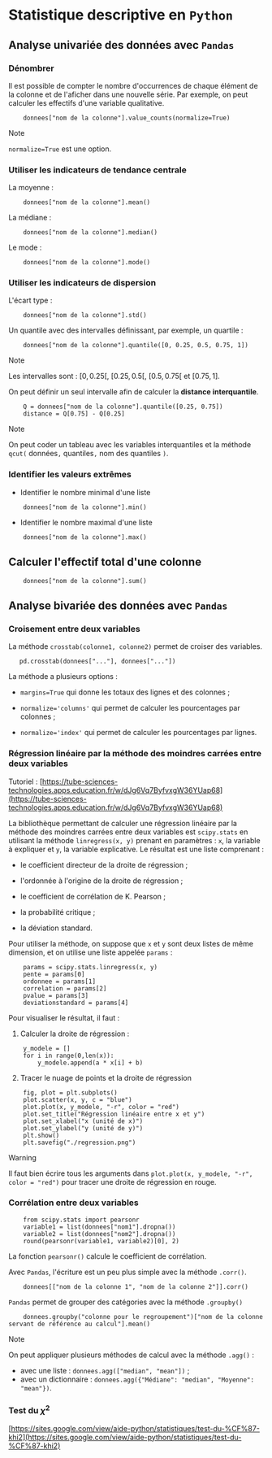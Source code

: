 # Statistique descriptive en `Python`

## Analyse univariée des données avec `Pandas`

### Dénombrer

Il est possible de compter le nombre d'occurrences de chaque élément de la colonne et de l'aficher dans une nouvelle série. Par exemple, on peut calculer les effectifs d'une variable qualitative.

```
    donnees["nom de la colonne"].value_counts(normalize=True)
```

> [!NOTE]
> `normalize=True` est une option.

### Utiliser les indicateurs de tendance centrale

La moyenne :

```
    donnees["nom de la colonne"].mean()
```

La médiane :

```
    donnees["nom de la colonne"].median()
```

Le mode :

```
    donnees["nom de la colonne"].mode()
```

### Utiliser les indicateurs de dispersion

L'écart type :

```
    donnees["nom de la colonne"].std()
```

Un quantile avec des intervalles définissant, par exemple, un quartile :

```
    donnees["nom de la colonne"].quantile([0, 0.25, 0.5, 0.75, 1])
```

> [!NOTE]
> Les intervalles sont : $\left[ 0, 0.25 \right[$, $\left[ 0.25, 0.5 \right[$, $\left[ 0.5, 0.75 \right[$ et $\left[ 0.75, 1 \right]$.

On peut définir un seul intervalle afin de calculer la **distance interquantile**.

```
    Q = donnees["nom de la colonne"].quantile([0.25, 0.75])
    distance = Q[0.75] - Q[0.25]
```

> [!NOTE]
> On peut coder un tableau avec les variables interquantiles et la méthode `qcut(` données`,` quantiles`,` nom des quantiles `)`.

### Identifier les valeurs extrêmes

- Identifier le nombre minimal d'une liste

```
    donnees["nom de la colonne"].min()
```

- Identifier le nombre maximal d'une liste

```
    donnees["nom de la colonne"].max()
```

## Calculer l'effectif total d'une colonne

```
    donnees["nom de la colonne"].sum()
```

## Analyse bivariée des données avec `Pandas`

### Croisement entre deux variables

La méthode `crosstab(colonne1, colonne2)` permet de croiser des variables.

```
   pd.crosstab(donnees["..."], donnees["..."]) 
```

La méthode a plusieurs options :

- `margins=True` qui donne les totaux des lignes et des colonnes ;

- `normalize='columns'` qui permet de calculer les pourcentages par colonnes ;

- `normalize='index'` qui permet de calculer les pourcentages par lignes.

### Régression linéaire par la méthode des moindres carrées entre deux variables

Tutoriel : [https://tube-sciences-technologies.apps.education.fr/w/dJg6Vq7ByfvxgW36YUap68](https://tube-sciences-technologies.apps.education.fr/w/dJg6Vq7ByfvxgW36YUap68)

La bibliothèque permettant de calculer une régression linéaire par la méthode des moindres carrées entre deux variables est `scipy.stats` en utilisant la méthode `linregress(x, y)` prenant en paramètres : `x`, la variable à expliquer et `y`, la variable explicative. Le résultat est une liste comprenant :

- le coefficient directeur de la droite de régression ;

- l'ordonnée à l'origine de la droite de régression ;

- le coefficient de corrélation de K. Pearson ;

- la probabilité critique ;

- la déviation standard.

Pour utiliser la méthode, on suppose que `x` et `y` sont deux listes de même dimension, et on utilise une liste appelée `params` :

```
    params = scipy.stats.linregress(x, y)
    pente = params[0]
    ordonnee = params[1]
    correlation = params[2]
    pvalue = params[3]
    deviationstandard = params[4]
```

Pour visualiser le résultat, il faut :

1. Calculer la droite de régression :

```
    y_modele = []
    for i in range(0,len(x)):
        y_modele.append(a * x[i] + b)
```

2. Tracer le nuage de points et la droite de régression

```
    fig, plot = plt.subplots()
    plot.scatter(x, y, c = "blue")
    plot.plot(x, y_modele, "-r", color = "red")
    plot.set_title("Régression linéaire entre x et y")
    plot.set_xlabel("x (unité de x)")
    plot.set_ylabel("y (unité de y)")
    plt.show()
    plt.savefig("./regression.png")
```

> [!WARNING]
> Il faut bien écrire tous les arguments dans `plot.plot(x, y_modele, "-r", color = "red")` pour tracer une droite de régression en rouge.

### Corrélation entre deux variables

```
    from scipy.stats import pearsonr
    variable1 = list(donnees["nom1"].dropna())
    variable2 = list(donnees["nom2"].dropna())
    round(pearsonr(variable1, variable2)[0], 2)
```

La fonction `pearsonr()` calcule le coefficient de corrélation.

Avec `Pandas`, l'écriture est un peu plus simple avec la méthode `.corr()`.

```
    donnees[["nom de la colonne 1", "nom de la colonne 2"]].corr()
```

`Pandas` permet de grouper des catégories avec la méthode `.groupby()`

```
    donnees.groupby("colonne pour le regroupement")["nom de la colonne servant de référence au calcul"].mean()
```

> [!NOTE]
> On peut appliquer plusieurs méthodes de calcul avec la méthode `.agg()` :
> - avec une liste : `donnees.agg(["median", "mean"])` ;
> - avec un dictionnaire : `donnees.agg({"Médiane": "median", "Moyenne": "mean"})`.

### Test du ${\chi}^2$

[https://sites.google.com/view/aide-python/statistiques/test-du-%CF%87-khi2](https://sites.google.com/view/aide-python/statistiques/test-du-%CF%87-khi2)
